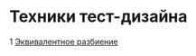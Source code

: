 #  Техники тест-дизайна
1 [Эквивалентное разбиение]([https://docs.google.com/spreadsheets/d/1CelOxL2nFiQOc_iWTwVzIoh8u6BnYxWTSoNrI2TtfLs/edit?usp=drive_link](https://docs.google.com/spreadsheets/d/1kwkRtunl_lGytQ_xUtv5R565Li2zjl3ndoGPv_XrSsY/edit#gid=0)) 

